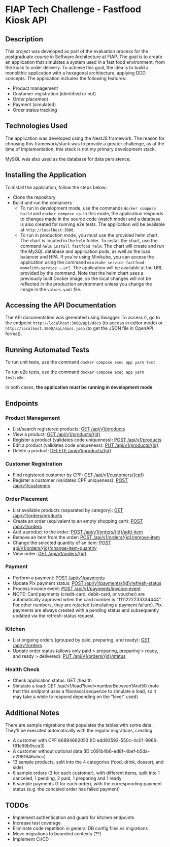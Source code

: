 # FIAP Tech Challenge - Fastfood Kiosk API

## Description

This project was developed as part of the evaluation process for the postgraduate course in Software Architecture at FIAP. The goal is to create an application that simulates a system used in a fast food environment, from the kiosk to order delivery. To achieve this goal, the idea is to build a monolithic application with a hexagonal architecture, applying DDD concepts. The application includes the following features:

- Product management
- Customer registration (identified or not)
- Order placement
- Payment (simulated)
- Order status tracking

## Technologies Used

The application was developed using the NestJS framework. The reason for choosing this framework/stack was to provide a greater challenge, as at the time of implementation, this stack is not my primary development stack.

MySQL was also used as the database for data persistence.

## Installing the Application

To install the application, follow the steps below:

- Clone the repository
- Build and run the containers
  - To run in development mode, use the commands `docker compose build` and `docker compose up`. In this mode, the application responds to changes made in the source code (watch mode) and a database is also created for running e2e tests. The application will be available at `http://localhost:3000`.
  - To run in production mode, you must use the provided helm chart. The chart is located in the `helm` folder. To install the chart, use the command `helm install fastfood helm`. The chart will create and run the MySQL database and application pods, as well as the load balancer and HPA. If you're using Minikube, you can access the application using the command `minikube service fastfood-monolith-service --url`. The application will be available at the URL provided by the command. Note that the helm chart uses a previously built Docker image, so the local changes will not be reflected in the production environment unless you change the image in the `values.yaml` file.

## Accessing the API Documentation

The API documentation was generated using Swagger. To access it, go to the endpoint `http://localhost:3000/api/docs` (to access in editor mode) or `http://localhost:3000/api/docs.json` (to get the JSON file in OpenAPI format).

## Running Automated Tests

To run unit tests, use the command `docker compose exec app yarn test`.

To run e2e tests, use the command `docker compose exec app yarn test:e2e`.

In both cases, **the application must be running in development mode**.

## Endpoints

### Product Management

- List/search registered products: [GET /api/v1/products](http://localhost:3000/api/docs#/Products/SearchProductsController_execute)
- View a product: [GET /api/v1/products/{id}](http://localhost:3000/api/docs#/Products/ShowProductController_execute)
- Register a product (validates code uniqueness): [POST /api/v1/products](http://localhost:3000/api/docs#/Products/CreateProductController_execute)
- Edit a product (validates code uniqueness): [PUT /api/v1/products/{id}](http://localhost:3000/api/docs#/Products/UpdateProductController_execute)
- Delete a product: [DELETE /api/v1/products/{id}](http://localhost:3000/api/docs#/Products/DeleteProductController_execute)

### Customer Registration

- Find registered customer by CPF: [GET /api/v1/customers/{cpf}](http://localhost:3000/api/docs#/Customers/FindCustomerByCpfController_execute)
- Register a customer (validates CPF uniqueness): [POST /api/v1/customers](http://localhost:3000/api/docs#/Customers/CreateCustomerController_execute)

### Order Placement

- List available products (separated by category): [GET /api/v1/orders/products](http://localhost:3000/api/docs#/Orders/ListProductsController_execute)
- Create an order (equivalent to an empty shopping cart): [POST /api/v1/orders](http://localhost:3000/api/docs#/Orders/CreateOrderController_execute)
- Add a product to the order: [POST /api/v1/orders/{id}/add-item](http://localhost:3000/api/docs#/Orders/AddOrderItemController_execute)
- Remove an item from the order: [POST /api/v1/orders/{id}/remove-item](http://localhost:3000/api/docs#/Orders/RemoveOrderItemController_execute)
- Change the selected quantity of an item: [POST api/v1/orders/{id}/change-item-quantity](http://localhost:3000/api/docs#/Orders/ChangeOrderItemQuantityController_execute)
- View order: [GET /api/v1/orders/{id}](http://localhost:3000/api/docs#/Orders/ShowOrderController_execute)

### Payment

- Perform a payment: [POST /api/v1/payments](http://localhost:3000/api/docs#/Payments/CreatePaymentController_execute)
- Update Pix payment status: [POST /api/v1/payments/{id}/refresh-status](http://localhost:3000/api/docs#/Payments/RefreshPaymentStatusController_execute)
- Process invoice event: [POST /api/v1/payments/invoice-event](http://localhost:3000/api/docs#/Payments/InvoiceEventController_execute)
- NOTE: Card payments (credit-card, debit-card, or voucher) are automatically approved when the card number is "1111222233334444". For other numbers, they are rejected (simulating a payment failure). Pix payments are always created with a pending status and subsequently updated via the refresh-status request.

### Kitchen

- List ongoing orders (grouped by paid, preparing, and ready): [GET /api/v1/orders](http://localhost:3000/api/docs#/Orders/ListOrdersController_execute)
- Update order status (allows only paid > preparing, preparing > ready, and ready > delivered): [PUT /api/v1/orders/{id}/status](http://localhost:3000/api/docs#/Orders/UpdateOrderStatusController_execute)

### Health Check

- Check application status: GET /health
- Simulate a load: GET /api/v1/load?level=numberBetween1And50 (note that this endpoint uses a fibonacci sequence to simulate a load, so it may take a while to respond depending on the "level" used)

## Additional Notes

There are sample migrations that populates the tables with some data. They'll be executed automatically with the regular migrations, creating:

- A customer with CPF 66894662053 (ID edd93592-550c-4c01-9966-f91c60b9cca3)
- A customer without optional data (ID c091b4b6-ed8f-4bef-b5da-e2981646a5cc)
- 13 sample products, split into the 4 categories (food, drink, dessert, and side)
- 6 sample orders (3 for each customer), with different items, split into 1 canceled, 1 pending, 2 paid, 1 preparing and 1 ready
- 6 sample payments (1 for each order), with the corresponding payment status (e.g. the canceled order has failed payment)

## TODOs

- Implement authentication and guard for kitchen endpoints
- Increase test coverage
- Eliminate code repetition in general DB config files vs migrations
- Move migrations to bounded contexts (??)
- Implement CI/CD
